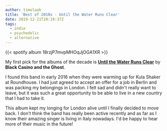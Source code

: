 ```yaml
---
author: timolaak
title: 'Best of 2010s - Until the Water Runs Clear'
date: 2019-12-21T20:19:37Z
tags:
  - indie
  - psychedelic
  - alternative
---
```


{{< spotify album 18rzjP7mvpMHOqJjOGA1XR >}}

My first pick for the albums of the decade is [**Until the Water Runs Clear**](https://open.spotify.com/album/18rzjP7mvpMHOqJjOGA1XR?si=3j_OhCbfQx2bqWipQVhhYQ) by **Black Casino and the Ghost**.

I found this band in early 2016 when they were warming up for Kula Shaker at Roundhouse. I had just agreed to accept an offer for a job in Berlin and was packing my belongings in London. I felt sad and didn't really want to leave, but it was such a great opportunity to be able to live in a new country that I had to take it.

This album kept my longing for London alive until I finally decided to move back. I don't think the band has really been active recently and as far as I know their amazing singer is living in Italy nowadays. I'd be happy to hear more of their music in the future!
